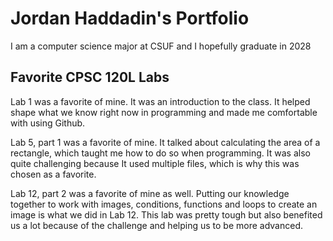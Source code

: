 
# Jordan Haddadin's Portfolio

I am a computer science major at CSUF and I hopefully graduate in 2028

## Favorite CPSC 120L Labs

Lab 1 was a favorite of mine. It was an introduction to the class. It helped shape what we know right now in programming and made me comfortable with using Github.

Lab 5, part 1 was a favorite of mine. It talked about calculating the area of a rectangle, which taught me how to do so when programming. It was also quite challenging because It used multiple files, which is why this was chosen as a favorite.

Lab 12, part 2 was a favorite of mine as well. Putting our knowledge together to work with images, conditions, functions and loops to create an image is what we did in Lab 12. This lab was pretty tough but also benefited us a lot because of the challenge and helping us to be more advanced.


